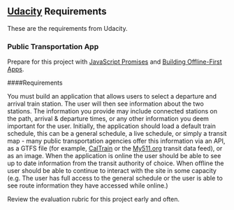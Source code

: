 ## [Udacity](https://www.udacity.com/) Requirements
These are the requirements from Udacity.

### Public Transportation App

Prepare for this project with [JavaScript Promises](https://classroom.udacity.com/courses/ud898) and [Building Offline-First Apps](https://classroom.udacity.com/courses/ud899).

####Requirements

You must build an application that allows users to select a departure and arrival train station. The user will then see information about the two stations. The information you provide may include connected stations on the path, arrival & departure times, or any other information you deem important for the user. Initially, the application should load a default train schedule, this can be a general schedule, a live schedule, or simply a transit map - many public transportation agencies offer this information via an API, as a GTFS file (for example, [CalTrain](http://www.caltrain.com/developer.html) or the [My511.org](http://511.org/developer-resources_transit-data-feed.asp) transit data feed), or as an image. When the application is online the user should be able to see up to date information from the transit authority of choice. When offline the user should be able to continue to interact with the site in some capacity (e.g. The user has full access to the general schedule or the user is able to see route information they have accessed while online.)

Review the evaluation rubric for this project early and often.
